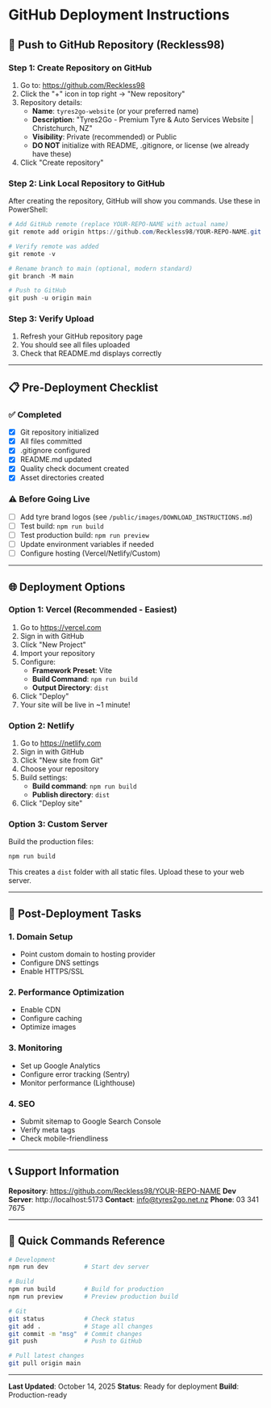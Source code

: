 # GitHub Deployment Instructions

## 🚀 Push to GitHub Repository (Reckless98)

### Step 1: Create Repository on GitHub

1. Go to: https://github.com/Reckless98
2. Click the "+" icon in top right → "New repository"
3. Repository details:
   - **Name**: `tyres2go-website` (or your preferred name)
   - **Description**: "Tyres2Go - Premium Tyre & Auto Services Website | Christchurch, NZ"
   - **Visibility**: Private (recommended) or Public
   - **DO NOT** initialize with README, .gitignore, or license (we already have these)
4. Click "Create repository"

### Step 2: Link Local Repository to GitHub

After creating the repository, GitHub will show you commands. Use these in PowerShell:

```powershell
# Add GitHub remote (replace YOUR-REPO-NAME with actual name)
git remote add origin https://github.com/Reckless98/YOUR-REPO-NAME.git

# Verify remote was added
git remote -v

# Rename branch to main (optional, modern standard)
git branch -M main

# Push to GitHub
git push -u origin main
```

### Step 3: Verify Upload

1. Refresh your GitHub repository page
2. You should see all files uploaded
3. Check that README.md displays correctly

---

## 📋 Pre-Deployment Checklist

### ✅ Completed
- [x] Git repository initialized
- [x] All files committed
- [x] .gitignore configured
- [x] README.md updated
- [x] Quality check document created
- [x] Asset directories created

### ⚠️ Before Going Live
- [ ] Add tyre brand logos (see `/public/images/DOWNLOAD_INSTRUCTIONS.md`)
- [ ] Test build: `npm run build`
- [ ] Test production build: `npm run preview`
- [ ] Update environment variables if needed
- [ ] Configure hosting (Vercel/Netlify/Custom)

---

## 🌐 Deployment Options

### Option 1: Vercel (Recommended - Easiest)

1. Go to https://vercel.com
2. Sign in with GitHub
3. Click "New Project"
4. Import your repository
5. Configure:
   - **Framework Preset**: Vite
   - **Build Command**: `npm run build`
   - **Output Directory**: `dist`
6. Click "Deploy"
7. Your site will be live in ~1 minute!

### Option 2: Netlify

1. Go to https://netlify.com
2. Sign in with GitHub
3. Click "New site from Git"
4. Choose your repository
5. Build settings:
   - **Build command**: `npm run build`
   - **Publish directory**: `dist`
6. Click "Deploy site"

### Option 3: Custom Server

Build the production files:
```bash
npm run build
```

This creates a `dist` folder with all static files. Upload these to your web server.

---

## 🔧 Post-Deployment Tasks

### 1. Domain Setup
- Point custom domain to hosting provider
- Configure DNS settings
- Enable HTTPS/SSL

### 2. Performance Optimization
- Enable CDN
- Configure caching
- Optimize images

### 3. Monitoring
- Set up Google Analytics
- Configure error tracking (Sentry)
- Monitor performance (Lighthouse)

### 4. SEO
- Submit sitemap to Google Search Console
- Verify meta tags
- Check mobile-friendliness

---

## 📞 Support Information

**Repository**: https://github.com/Reckless98/YOUR-REPO-NAME
**Dev Server**: http://localhost:5173
**Contact**: info@tyres2go.net.nz
**Phone**: 03 341 7675

---

## 🎯 Quick Commands Reference

```bash
# Development
npm run dev          # Start dev server

# Build
npm run build        # Build for production
npm run preview      # Preview production build

# Git
git status           # Check status
git add .            # Stage all changes
git commit -m "msg"  # Commit changes
git push             # Push to GitHub

# Pull latest changes
git pull origin main
```

---

**Last Updated**: October 14, 2025
**Status**: Ready for deployment
**Build**: Production-ready
